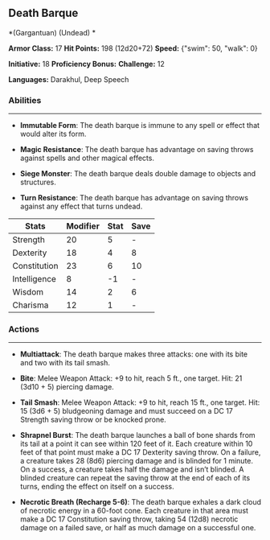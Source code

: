 ## Death Barque
*(Gargantuan) (Undead) *

**Armor Class:** 17
**Hit Points:** 198 (12d20+72)
**Speed:** {"swim": 50, "walk": 0}

**Initiative:** 18
**Proficiency Bonus:**
**Challenge:** 12

**Languages:** Darakhul, Deep Speech

### Abilities
 --- 
- **Immutable Form**: The death barque is immune to any spell or effect that would alter its form.

- **Magic Resistance**: The death barque has advantage on saving throws against spells and other magical effects.

- **Siege Monster**: The death barque deals double damage to objects and structures.

- **Turn Resistance**: The death barque has advantage on saving throws against any effect that turns undead.



| Stats | Modifier | Stat | Save
| ---- | ---- | ---- | ---- |
| Strength | 20 | 5 | - |
| Dexterity | 18 | 4 | 8 |
| Constitution | 23 | 6 | 10 |
| Intelligence | 8 | -1 | - |
| Wisdom | 14 | 2 | 6 |
| Charisma | 12 | 1 | - |

### Actions
 --- 
- **Multiattack**: The death barque makes three attacks: one with its bite and two with its tail smash.

- **Bite**: Melee Weapon Attack: +9 to hit, reach 5 ft., one target. Hit: 21 (3d10 + 5) piercing damage.

- **Tail Smash**: Melee Weapon Attack: +9 to hit, reach 15 ft., one target. Hit: 15 (3d6 + 5) bludgeoning damage and must succeed on a DC 17 Strength saving throw or be knocked prone.

- **Shrapnel Burst**: The death barque launches a ball of bone shards from its tail at a point it can see within 120 feet of it. Each creature within 10 feet of that point must make a DC 17 Dexterity saving throw. On a failure, a creature takes 28 (8d6) piercing damage and is blinded for 1 minute. On a success, a creature takes half the damage and isn’t blinded. A blinded creature can repeat the saving throw at the end of each of its turns, ending the effect on itself on a success.

- **Necrotic Breath (Recharge 5-6)**: The death barque exhales a dark cloud of necrotic energy in a 60-foot cone. Each creature in that area must make a DC 17 Constitution saving throw, taking 54 (12d8) necrotic damage on a failed save, or half as much damage on a successful one.

